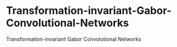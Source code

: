 # Transformation-invariant-Gabor-Convolutional-Networks
Transformation-invariant Gabor Convolutional Networks
